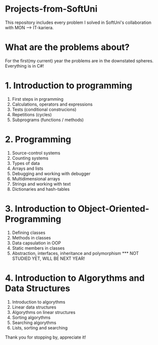 # Projects-from-SoftUni

This repository includes every problem I solved in SoftUni's collaboration with MON --> IT-kariera. 


# What are the problems about?

For the first(my current) year the problems are in the downstated spheres. Everything is in C#!


# 1. Introduction to programming

1) First steps in prgramming
2) Calculations, operators and expressions
3) Tests (conditional construcions)
4) Repetitions (cycles)
5) Subprograms (functions / methods)

# 2. Programming

1) Source-control systems
2) Counting systems
3) Types of data
4) Arrays and lists
5) Debugging and working with debugger
6) Multidimensional arrays
7) Strings and working with text
8) Dictionaries and hash-tables

# 3. Introduction to Object-Oriented-Programming

1) Defining classes
2) Methods in classes
3) Data capsulation in OOP
4) Static members in classes
5) Abstraction, interfaces, inheritance and polymorphism *** NOT STUDIED YET, WILL BE NEXT YEAR!


# 4. Introduction to Algorythms and Data Structures

1) Introduction to algorythms
2) Linear data structures
3) Algorythms on linear structures
4) Sorting algorythms
5) Searching algorythms
6) Lists, sorting and searching

Thank you for stopping by, appreciate it!

